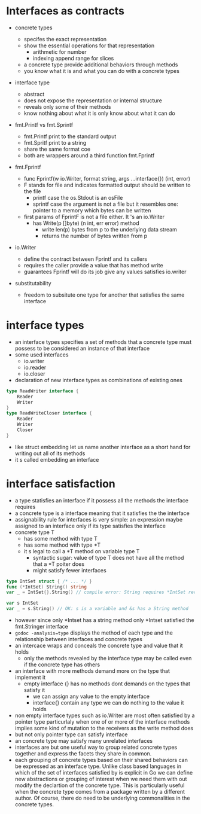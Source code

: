 # Interfaces as contracts

- concrete types
    - specifes the exact representation
    - show the essential operations for that representation
        - arithmetic for number
        - indexing append range for slices
    - a concrete type provide additional behaviors through methods
    - you know what it is and what you can do with a concrete types

- interface type
    - abstract
    - does not expose the representation or internal structure
    - reveals only some of their methods
    - know nothing about what it is only know about what it can do

- fmt.Printf vs fmt.Sprintf
    - fmt.Printf print to the standard output
    - fmt.Spritf print to a string
    - share the same format coe
    - both are wrappers around a third function fmt.Fprintf

- fmt.Fprintf
    - func Fprintf(w io.Writer, format string, args ...interface{}) (int, error)
    - F stands for file and indicates formatted output should be written to the file
        - printf case the os.Stdout is an osFile
        - sprintf case the argument is not a file but it resembles one:
          pointer to a memory which bytes can be written
    - first params of FprintF is not a file either. It 's an io.Writer
        - has Write(p []byte) (n int, err error) method
            - write len(p) bytes from p to the underlying data stream
            - returns the number of bytes written from p

- io.Writer
    - define the contract between Fprintf and its callers
    - requires the caller provide a value that has method write
    - guarantees Fprintf will do its job give any values satisfies io.writer

- substitutability
    - freedom to subsitute one type for another that satisfies the same interface

# interface types

- an interface types specifies a set of methods that a concrete type must possess to be considered an instance of that
  interface
- some used interfaces
    - io.writer
    - io.reader
    - io.closer
- declaration of new interface types as combinations of existing ones

```go
type ReadWriter interface {
    Reader
    Writer
}
type ReadWriteCloser interface {
    Reader
    Writer
    Closer
}
```

- like struct embedding let us name another interface as a short hand for writing out all of its methods
- it s called embedding an interface

# interface satisfaction
- a type statisfies an interface if it possess all the methods the interface requires
- a concrete type is a interface meaning that it satisfies the the interface
- assignability rule for interfaces is very simple: an expression maybe assigned to an interface only if its type satisfies the interface
- concrete type T
  - has some method with type T
  - has some method with type *T
  - it s legal to call a *T method on variable type T
    - syntactic sugar: value of type T does not have all the method that a *T poiter does
    - might satisfy fewer interfaces
```go
type IntSet struct { /* ... */ }
func (*IntSet) String() string
var _ = IntSet{}.String() // compile error: String requires *IntSet receiver

var s IntSet
var _ = s.String() // OK: s is a variable and &s has a String method

```
- however since only *Intset has a string method only *Intset satisfied the fmt.Stringer interface
- `godoc -analysis=type` displays the method of each type and the relationship between interfaces and concrete types
- an intercace wraps and conceals the concrete type and value that it holds
  - only the methods revealed by the interface type may be called even if the concrete type has others
- an interface with more methods demand more on the type that implement it
  - empty interface {} has no methods dont demands on the types that satisfy it
    - we can assign any value to the empty interface
    - interface{} contain any type we can do nothing to the value it holds
- non empty interface types such as io.Writer are most often satisfied by a pointer type particurlaly when one of or more of the interface methods implies some kind of mutation to the receivers as the write method does
- but not only pointer type can satisfy interface
- an concrete type may satisfy many unrelated interfaces
- interfaces are but one useful way to group related concrete types together and express the facets they share in common.
- each grouping of concrete types based on their shared behaviors can be expressed as an interface type. Unlike class based languages in which of the set of interfaces satisfied by is explicit in Go we can define new abstractions or grouping of interest when we need them with out modify the declartion of the concrete type. This is particularly useful when the concrete type comes from a package written by a different author. Of course, there do need to be underlying commonalities in the concrete types.

